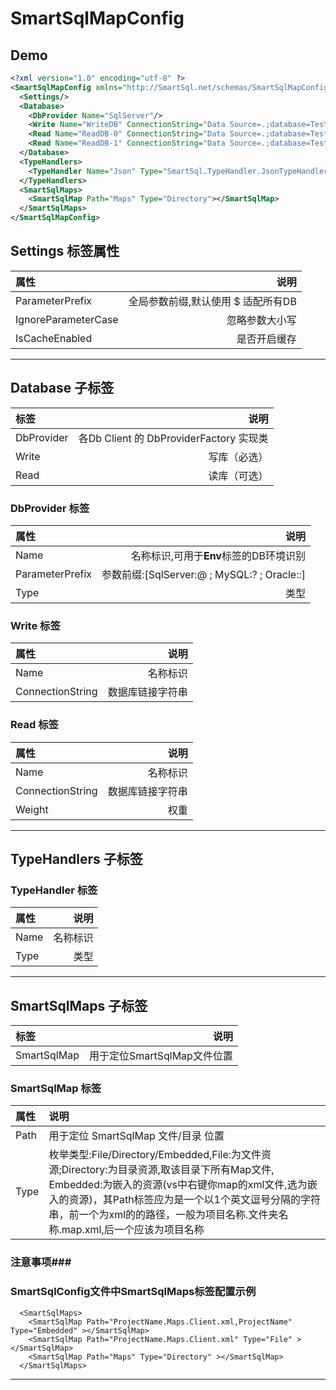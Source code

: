 # SmartSqlMapConfig

## Demo

``` xml
<?xml version="1.0" encoding="utf-8" ?>
<SmartSqlMapConfig xmlns="http://SmartSql.net/schemas/SmartSqlMapConfig.xsd">
  <Settings/>
  <Database>
    <DbProvider Name="SqlServer"/>
    <Write Name="WriteDB" ConnectionString="Data Source=.;database=TestDB;uid=sa;pwd=SmartSql.net"/>
    <Read Name="ReadDB-0" ConnectionString="Data Source=.;database=TestDB;uid=sa;pwd=SmartSql.net" Weight="80"/>
    <Read Name="ReadDB-1" ConnectionString="Data Source=.;database=TestDB;uid=sa;pwd=SmartSql.net" Weight="20"/>
  </Database>
  <TypeHandlers>
    <TypeHandler Name="Json" Type="SmartSql.TypeHandler.JsonTypeHandler,SmartSql.TypeHandler"/>
  </TypeHandlers>
  <SmartSqlMaps>
    <SmartSqlMap Path="Maps" Type="Directory"></SmartSqlMap>
  </SmartSqlMaps>
</SmartSqlMapConfig>

```

## Settings 标签属性

| 属性           |    说明   |
| :---------     | --------:|
| ParameterPrefix | 全局参数前缀,默认使用 $ 适配所有DB |
| IgnoreParameterCase | 忽略参数大小写 |
| IsCacheEnabled| 是否开启缓存 |

---

## Database 子标签

| 标签           |    说明   |
| :---------     | --------:|
| DbProvider  | 各Db Client 的 DbProviderFactory 实现类 |
| Write | 写库（必选） |
| Read | 读库（可选） |

### DbProvider 标签

| 属性           |    说明   |
| :---------     | --------:|
| Name  | 名称标识,可用于**Env**标签的DB环境识别 |
| ParameterPrefix | 参数前缀:[SqlServer:@ ; MySQL:? ; Oracle::] |
| Type | 类型 |

### Write 标签

| 属性           |    说明   |
| :---------     | --------:|
| Name  | 名称标识 |
| ConnectionString | 数据库链接字符串 |

### Read 标签

| 属性           |    说明   |
| :---------     | --------:|
| Name  | 名称标识 |
| ConnectionString | 数据库链接字符串 |
| Weight | 权重 |

---

## TypeHandlers 子标签

### TypeHandler 标签

| 属性           |    说明   |
| :---------     | --------:|
| Name  | 名称标识 |
| Type | 类型 |

---

## SmartSqlMaps 子标签

| 标签           |    说明   |
| :---------     | --------:|
| SmartSqlMap  | 用于定位SmartSqlMap文件位置 |

### SmartSqlMap 标签

| 属性           |    说明   |
| :---------     | :--------|
| Path  | 用于定位 SmartSqlMap 文件/目录 位置  |
| Type | 枚举类型:File/Directory/Embedded,File:为文件资源;Directory:为目录资源,取该目录下所有Map文件,<br>Embedded:为嵌入的资源(vs中右键你map的xml文件,选为嵌入的资源)，其Path标签应为是一个以1个英文逗号分隔的字符串，前一个为xml的的路径，一般为项目名称.文件夹名称.map.xml,后一个应该为项目名称 |
### 注意事项###

### SmartSqlConfig文件中SmartSqlMaps标签配置示例
```
  <SmartSqlMaps>
    <SmartSqlMap Path="ProjectName.Maps.Client.xml,ProjectName" Type="Embedded" ></SmartSqlMap>
    <SmartSqlMap Path="ProjectName.Maps.Client.xml" Type="File" ></SmartSqlMap>
    <SmartSqlMap Path="Maps" Type="Directory" ></SmartSqlMap>
  </SmartSqlMaps>
```
---

